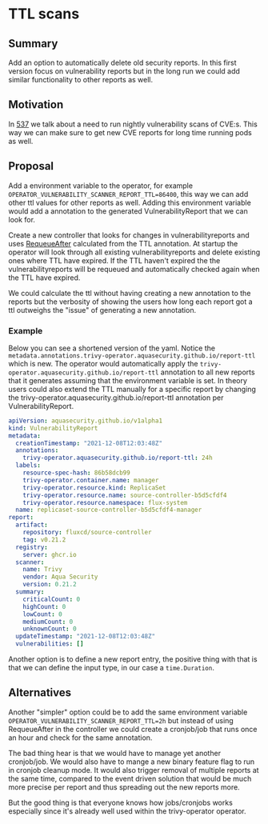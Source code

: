 # TTL scans

## Summary

Add an option to automatically delete old security reports. In this first version focus on vulnerability reports but in the long run we could add similar functionality to other reports as well.

## Motivation

In [537](https://github.com/aquasecurity/trivy-operator/issues/537) we talk about a need to run nightly vulnerability scans of CVE:s.
This way we can make sure to get new CVE reports for long time running pods as well.

## Proposal

Add a environment variable to the operator, for example `OPERATOR_VULNERABILITY_SCANNER_REPORT_TTL=86400`, this way we can add other ttl values for other reports as well.
Adding this environment variable would add a annotation to the generated VulnerabilityReport that we can look for.

Create a new controller that looks for changes in vulnerabilityreports and uses [RequeueAfter](https://pkg.go.dev/sigs.k8s.io/controller-runtime/pkg/reconcile#Result) calculated from the TTL annotation.
At startup the operator will look through all existing vulnerabilityreports and delete existing ones where TTL have expired.
If the TTL haven't expired the the vulnerabilityreports will be requeued and automatically checked again when the TTL have expired.

We could calculate the ttl without having creating a new annotation to the reports but the verbosity of showing the users how long each report
got a ttl outweighs the "issue" of generating a new annotation.

### Example

Below you can see a shortened version of the yaml. Notice the `metadata.annotations.trivy-operator.aquasecurity.github.io/report-ttl` which is new.
The operator would automatically apply the `trivy-operator.aquasecurity.github.io/report-ttl` annotation to all new reports that it generates assuming that the environment variable is set.
In theory users could also extend the TTL manually for a specific report by changing the trivy-operator.aquasecurity.github.io/report-ttl annotation per VulnerabilityReport.

```vulnerabilityReport.yaml
apiVersion: aquasecurity.github.io/v1alpha1
kind: VulnerabilityReport
metadata:
  creationTimestamp: "2021-12-08T12:03:48Z"
  annotations:
    trivy-operator.aquasecurity.github.io/report-ttl: 24h
  labels:
    resource-spec-hash: 86b58dcb99
    trivy-operator.container.name: manager
    trivy-operator.resource.kind: ReplicaSet
    trivy-operator.resource.name: source-controller-b5d5cfdf4
    trivy-operator.resource.namespace: flux-system
  name: replicaset-source-controller-b5d5cfdf4-manager
report:
  artifact:
    repository: fluxcd/source-controller
    tag: v0.21.2
  registry:
    server: ghcr.io
  scanner:
    name: Trivy
    vendor: Aqua Security
    version: 0.21.2
  summary:
    criticalCount: 0
    highCount: 0
    lowCount: 0
    mediumCount: 0
    unknownCount: 0
  updateTimestamp: "2021-12-08T12:03:48Z"
  vulnerabilities: []
```

Another option is to define a new report entry, the positive thing with that is that we can define the input type, in our case a `time.Duration`.

## Alternatives

Another "simpler" option could be to add the same environment variable `OPERATOR_VULNERABILITY_SCANNER_REPORT_TTL=2h` but instead of using RequeueAfter in the controller we could create a cronjob/job that runs once an hour and check for the same annotation.

The bad thing hear is that we would have to manage yet another cronjob/job. We would also have to mange a new binary feature flag to run in cronjob cleanup mode.
It would also trigger removal of multiple reports at the same time, compared to the event driven solution that would be much more precise per report
and thus spreading out the new reports more.

But the good thing is that everyone knows how jobs/cronjobs works especially since it's already well used within the trivy-operator operator.
